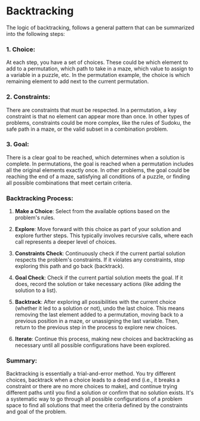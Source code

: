 # Backtracking
The logic of backtracking, follows a general pattern that can be summarized into the following steps:

### 1. **Choice**:
At each step, you have a set of choices. These could be which element to add to a permutation, which path to take in a maze, which value to assign to a variable in a puzzle, etc. In the permutation example, the choice is which remaining element to add next to the current permutation.

### 2. **Constraints**:
There are constraints that must be respected. In a permutation, a key constraint is that no element can appear more than once. In other types of problems, constraints could be more complex, like the rules of Sudoku, the safe path in a maze, or the valid subset in a combination problem.

### 3. **Goal**:
There is a clear goal to be reached, which determines when a solution is complete. In permutations, the goal is reached when a permutation includes all the original elements exactly once. In other problems, the goal could be reaching the end of a maze, satisfying all conditions of a puzzle, or finding all possible combinations that meet certain criteria.

### Backtracking Process:

1. **Make a Choice**: Select from the available options based on the problem's rules.

2. **Explore**: Move forward with this choice as part of your solution and explore further steps. This typically involves recursive calls, where each call represents a deeper level of choices.

3. **Constraints Check**: Continuously check if the current partial solution respects the problem's constraints. If it violates any constraints, stop exploring this path and go back (backtrack).

4. **Goal Check**: Check if the current partial solution meets the goal. If it does, record the solution or take necessary actions (like adding the solution to a list).

5. **Backtrack**: After exploring all possibilities with the current choice (whether it led to a solution or not), undo the last choice. This means removing the last element added to a permutation, moving back to a previous position in a maze, or unassigning the last variable. Then, return to the previous step in the process to explore new choices.

6. **Iterate**: Continue this process, making new choices and backtracking as necessary until all possible configurations have been explored.

### Summary:
Backtracking is essentially a trial-and-error method. You try different choices, backtrack when a choice leads to a dead end (i.e., it breaks a constraint or there are no more choices to make), and continue trying different paths until you find a solution or confirm that no solution exists. It's a systematic way to go through all possible configurations of a problem space to find all solutions that meet the criteria defined by the constraints and goal of the problem.